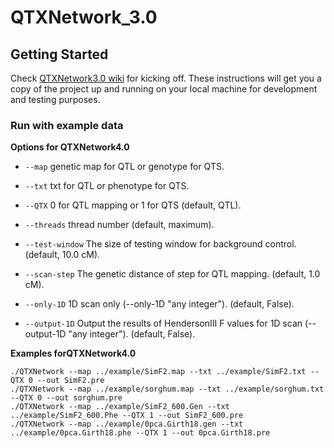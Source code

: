 # QTXNetwork_3.0

## Getting Started
Check [QTXNetwork3.0 wiki](https://github.com/Zhutn/QTXNetwork3.0/wiki) for kicking off.
These instructions will get you a copy of the project up and running on your local machine for development and testing purposes.

### Run with example data

**Options for QTXNetwork4.0**

* `--map` genetic map for QTL or genotype for QTS.

* `--txt` txt for QTL or phenotype for QTS.

* `--QTX` 0 for QTL mapping or 1 for QTS (default, QTL).

* `--threads` thread number (default, maximum).

* `--test-window` The size of testing window for background control. (default, 10.0 cM).

* `--scan-step` The genetic distance of step for QTL mapping. (default, 1.0 cM).

* `--only-1D` 1D scan only (--only-1D "any integer"). (default, False).

* `--output-1D` Output the results of HendersonIII F values for 1D scan (--output-1D "any integer"). (default, False).

**Examples forQTXNetwork4.0**

```
./QTXNetwork --map ../example/SimF2.map --txt ../example/SimF2.txt --QTX 0 --out SimF2.pre
./QTXNetwork --map ../example/sorghum.map --txt ../example/sorghum.txt --QTX 0 --out sorghum.pre
./QTXNetwork --map ../example/SimF2_600.Gen --txt ../example/SimF2_600.Phe --QTX 1 --out SimF2_600.pre
./QTXNetwork --map ../example/0pca.Girth18.gen --txt ../example/0pca.Girth18.phe --QTX 1 --out 0pca.Girth18.pre

```
```
